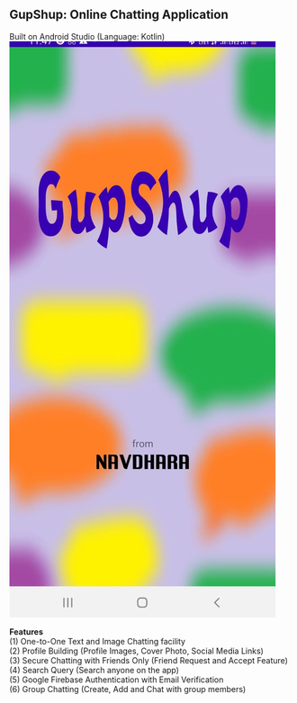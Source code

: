 ## GupShup: Online Chatting Application
Built on Android Studio (Language: Kotlin)
![](opening_screen.jpeg)

**Features**<br />
(1) One-to-One Text and Image Chatting facility <br />
(2) Profile Building (Profile Images, Cover Photo, Social Media Links) <br />
(3) Secure Chatting with Friends Only (Friend Request and Accept Feature) <br />
(4) Search Query (Search anyone on the app) <br />
(5) Google Firebase Authentication with Email Verification <br />
(6) Group Chatting (Create, Add and Chat with group members) <br />
